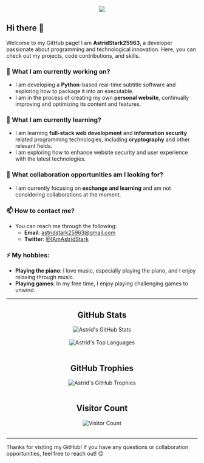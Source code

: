 <p align="center"> 
  <a href="https://1lya.com">
    <img src="https://cdn.jsdelivr.net/gh/AstridStark25963/ImageHosting@main/image/AstridStark.png">
  </a>
</p>

## Hi there 👋

Welcome to my GitHub page! I am **AstridStark25963**, a developer passionate about programming and technological innovation. Here, you can check out my projects, code contributions, and skills.

### 🔭 What I am currently working on?
- I am developing a **Python**-based real-time subtitle software and exploring how to package it into an executable.
- I am in the process of creating my own **personal website**, continually improving and optimizing its content and features.

### 🌱 What I am currently learning?
- I am learning **full-stack web development** and **information security** related programming technologies, including **cryptography** and other relevant fields.
- I am exploring how to enhance website security and user experience with the latest technologies.

### 👯 What collaboration opportunities am I looking for?
- I am currently focusing on **exchange and learning** and am not considering collaborations at the moment.

### 📫 How to contact me?
- You can reach me through the following:
  - **Email**: [astridstark25963@gmail.com](mailto:astridstark25963@gmail.com)
  - **Twitter**: [@IAmAstridStark](https://x.com/IAmAstridStark)

### ⚡ My hobbies:
- **Playing the piano**: I love music, especially playing the piano, and I enjoy relaxing through music.
- **Playing games**: In my free time, I enjoy playing challenging games to unwind.

---

<h2 align="center">GitHub Stats</h2>

<div align="center">
  <img src="https://github-readme-stats.vercel.app/api?username=AstridStark25963&show_icons=true&count_private=true&hide_border=false&theme=flat&no-bg=true" alt="Astrid's GitHub Stats"/>
</div>
</br>
<div align="center">
  <img src="https://github-readme-stats.vercel.app/api/top-langs/?username=AstridStark25963&layout=compact&hide_border=false&theme=flat&no-bg=true" alt="Astrid's Top Languages"/>
</div>
</br>

<h2 align="center">GitHub Trophies</h2>

<div align="center">
  <img src="https://github-profile-trophy.vercel.app/?username=AstridStark25963&theme=flat&column=4&row=2&margin-w=15&margin-h=15&no-frame=false&no-bg=true" alt="Astrid's GitHub Trophies"/>
</div>
</br>

<h2 align="center">Visitor Count</h2>

<div align="center">
  <img src="https://profile-counter.glitch.me/AstridStark25963/count.svg" alt="Visitor Count" />
</div>
</br>

---

Thanks for visiting my GitHub! If you have any questions or collaboration opportunities, feel free to reach out! 😊
